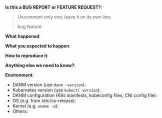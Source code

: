 <!-- This form is for bug reports and feature requests only!
-->

**Is this a BUG REPORT or FEATURE REQUEST?**:

> Uncomment only one, leave it on its own line:
>
> bug
> feature


**What happened**:

**What you expected to happen**:

**How to reproduce it**:

**Anything else we need to know?**:

**Environment**:
- DANM version (use `danm -version`):
- Kubernetes version (use `kubectl version`):
- DANM configuration (K8s manifests, kubeconfig files, CNI config file):
- OS (e.g. from /etc/os-release):
- Kernel (e.g. `uname -a`):
- Others:
